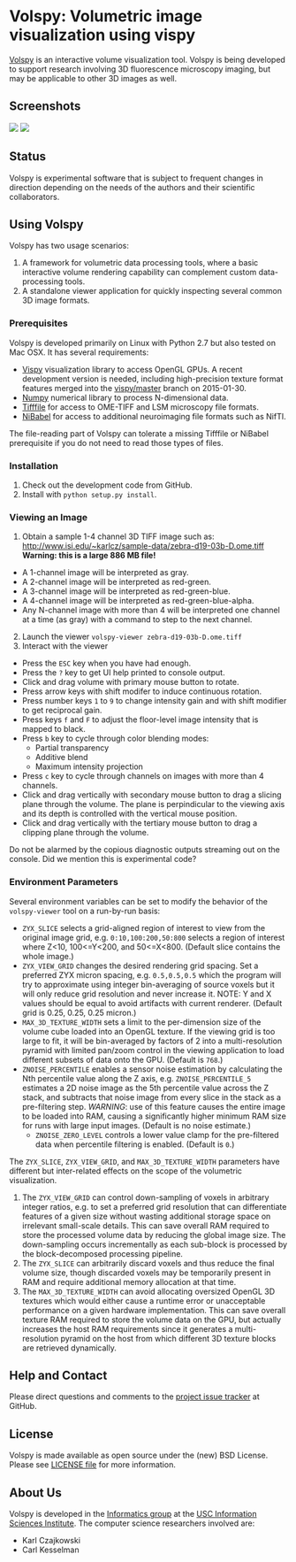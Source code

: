 # Volspy: Volumetric image visualization using vispy

[Volspy](http://github.com/informatics-isi-edu/volspy) is an
interactive volume visualization tool. Volspy is being developed to
support research involving 3D fluorescence microscopy imaging, but may
be applicable to other 3D images as well.

## Screenshots

<img src="http://www.isi.edu/~karlcz/sample-data/volspy-shot1.png" />

<img src="http://www.isi.edu/~karlcz/sample-data/volspy-shot2.png" />

## Status

Volspy is experimental software that is subject to frequent changes in
direction depending on the needs of the authors and their scientific
collaborators.

## Using Volspy

Volspy has two usage scenarios:

1. A framework for volumetric data processing tools, where a basic
  interactive volume rendering capability can complement custom
  data-processing tools.
2. A standalone viewer application for quickly inspecting several
  common 3D image formats.

### Prerequisites

Volspy is developed primarily on Linux with Python 2.7 but also tested
on Mac OSX. It has several requirements:

- [Vispy](http://vispy.org) visualization library to access OpenGL
  GPUs.  A recent development version is needed, including
  high-precision texture format features merged into the
  [vispy/master](https://github.com/vispy/vispy) branch on 2015-01-30.
- [Numpy](http://www.numpy.org) numerical library to process
  N-dimensional data.
- [Tifffile](http://www.lfd.uci.edu/~gohlke/code/tifffile.py.html) for
  access to OME-TIFF and LSM microscopy file formats.
- [NiBabel](http://nipy.org/nibabel) for access to additional
  neuroimaging file formats such as NifTI.

The file-reading part of Volspy can tolerate a missing Tifffile or
NiBabel prerequisite if you do not need to read those types of files.

### Installation

1. Check out the development code from GitHub.
2. Install with `python setup.py install`.

### Viewing an Image

1. Obtain a sample 1-4 channel 3D TIFF image such as:
   http://www.isi.edu/~karlcz/sample-data/zebra-d19-03b-D.ome.tiff
   **Warning: this is a large 886 MB file!**
  - A 1-channel image will be interpreted as gray.
  - A 2-channel image will be interpreted as red-green.
  - A 3-channel image will be interpreted as red-green-blue.
  - A 4-channel image will be interpreted as red-green-blue-alpha.
  - Any N-channel image with more than 4 will be interpreted one channel at a time (as gray) with a command to step to the next channel.
2. Launch the viewer `volspy-viewer zebra-d19-03b-D.ome.tiff`
3. Interact with the viewer
  - Press the `ESC` key when you have had enough.
  - Press the `?` key to get UI help printed to console output.
  - Click and drag volume with primary mouse button to rotate.
  - Press arrow keys with shift modifer to induce continuous rotation.
  - Press number keys `1` to `9` to change intensity gain and with shift modifier to get reciprocal gain.
  - Press keys `f` and `F` to adjust the floor-level image intensity that is mapped to black.
  - Press `b` key to cycle through color blending modes:
    - Partial transparency
    - Additive blend
    - Maximum intensity projection
  - Press `c` key to cycle through channels on images with more than 4 channels.
  - Click and drag vertically with secondary mouse button to drag a
    slicing plane through the volume. The plane is perpindicular to
    the viewing axis and its depth is controlled with the vertical
    mouse position.
  - Click and drag vertically with the tertiary mouse button to drag a
    clipping plane through the volume.

Do not be alarmed by the copious diagnostic outputs streaming out on
the console. Did we mention this is experimental code?

### Environment Parameters

Several environment variables can be set to modify the behavior of the `volspy-viewer` tool on a run-by-run basis:

- `ZYX_SLICE` selects a grid-aligned region of interest to view from the original image grid, e.g. `0:10,100:200,50:800` selects a region of interest where Z<10, 100<=Y<200, and 50<=X<800. (Default slice contains the whole image.)
- `ZYX_VIEW_GRID` changes the desired rendering grid spacing. Set a preferred ZYX micron spacing, e.g. `0.5,0.5,0.5` which the program will try to approximate using integer bin-averaging of source voxels but it will only reduce grid resolution and never increase it. NOTE: Y and X values should be equal to avoid artifacts with current renderer. (Default grid is 0.25, 0.25, 0.25 micron.)
- `MAX_3D_TEXTURE_WIDTH` sets a limit to the per-dimension size of the volume cube loaded into an OpenGL texture. If the viewing grid is too large to fit, it will be bin-averaged by factors of 2 into a multi-resolution pyramid with limited pan/zoom control in the viewing application to load different subsets of data onto the GPU. (Default is `768`.)
- `ZNOISE_PERCENTILE` enables a sensor noise estimation by calculating the Nth percentile value along the Z axis, e.g. `ZNOISE_PERCENTILE_5` estimates a 2D noise image as the 5th percentile value across the Z stack, and subtracts that noise image from every slice in the stack as a pre-filtering step. *WARNING*: use of this feature causes the entire image to be loaded into RAM, causing a significantly higher minimum RAM size for runs with large input images. (Default is no noise estimate.)
  - `ZNOISE_ZERO_LEVEL` controls a lower value clamp for the pre-filtered data when percentile filtering is enabled. (Default is `0`.)

The `ZYX_SLICE`, `ZYX_VIEW_GRID`, and `MAX_3D_TEXTURE_WIDTH` parameters have different but inter-related effects on the scope of the volumetric visualization.

1. The `ZYX_VIEW_GRID` can control down-sampling of voxels in arbitrary integer ratios, e.g. to set a preferred grid resolution that can differentiate features of a given size without wasting additional storage space on irrelevant small-scale details. This can save overall RAM required to store the processed volume data by reducing the global image size. The down-sampling occurs incrementally as each sub-block is processed by the block-decomposed processing pipeline.
1. The `ZYX_SLICE` can arbitrarily discard voxels and thus reduce the final volume size, though discarded voxels may be temporarily present in RAM and require additional memory allocation at that time.
1. The `MAX_3D_TEXTURE_WIDTH` can avoid allocating oversized OpenGL 3D textures which would either cause a runtime error or unacceptable performance on a given hardware implementation. This can save overall texture RAM required to store the volume data on the GPU, but actually increases the host RAM requirements since it generates a multi-resolution pyramid on the host from which different 3D texture blocks are retrieved dynamically.

## Help and Contact

Please direct questions and comments to the [project issue
tracker](https://github.com/informatics-isi-edu/volspy/issues) at
GitHub.

## License

Volspy is made available as open source under the (new) BSD
License. Please see [LICENSE
file](https://github.com/informatics-isi-edu/volspy/blob/master/LICENSE)
for more information.

## About Us

Volspy is developed in the [Informatics
group](http://www.isi.edu/research_groups/informatics/home) at the
[USC Information Sciences Institute](http://www.isi.edu).  The
computer science researchers involved are:

* Karl Czajkowski
* Carl Kesselman

